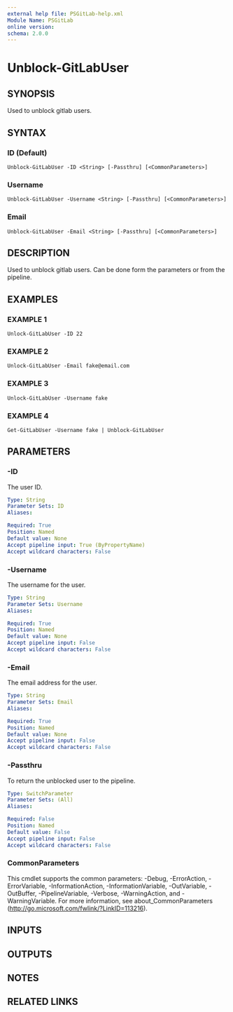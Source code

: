 ```yaml
---
external help file: PSGitLab-help.xml
Module Name: PSGitLab
online version:
schema: 2.0.0
---
```


# Unblock-GitLabUser

## SYNOPSIS
Used to unblock gitlab users.

## SYNTAX

### ID (Default)
```
Unblock-GitLabUser -ID <String> [-Passthru] [<CommonParameters>]
```

### Username
```
Unblock-GitLabUser -Username <String> [-Passthru] [<CommonParameters>]
```

### Email
```
Unblock-GitLabUser -Email <String> [-Passthru] [<CommonParameters>]
```

## DESCRIPTION
Used to unblock gitlab users. 
Can be done form the parameters or from the pipeline.

## EXAMPLES

### EXAMPLE 1
```
Unlock-GitLabUser -ID 22
```

### EXAMPLE 2
```
Unlock-GitLabUser -Email fake@email.com
```

### EXAMPLE 3
```
Unlock-GitLabUser -Username fake
```

### EXAMPLE 4
```
Get-GitLabUser -Username fake | Unblock-GitLabUser
```

## PARAMETERS

### -ID
The user ID.

```yaml
Type: String
Parameter Sets: ID
Aliases:

Required: True
Position: Named
Default value: None
Accept pipeline input: True (ByPropertyName)
Accept wildcard characters: False
```

### -Username
The username for the user.

```yaml
Type: String
Parameter Sets: Username
Aliases:

Required: True
Position: Named
Default value: None
Accept pipeline input: False
Accept wildcard characters: False
```

### -Email
The email address for the user.

```yaml
Type: String
Parameter Sets: Email
Aliases:

Required: True
Position: Named
Default value: None
Accept pipeline input: False
Accept wildcard characters: False
```

### -Passthru
To return the unblocked user to the pipeline.

```yaml
Type: SwitchParameter
Parameter Sets: (All)
Aliases:

Required: False
Position: Named
Default value: False
Accept pipeline input: False
Accept wildcard characters: False
```

### CommonParameters
This cmdlet supports the common parameters: -Debug, -ErrorAction, -ErrorVariable, -InformationAction, -InformationVariable, -OutVariable, -OutBuffer, -PipelineVariable, -Verbose, -WarningAction, and -WarningVariable. For more information, see about_CommonParameters (http://go.microsoft.com/fwlink/?LinkID=113216).

## INPUTS

## OUTPUTS

## NOTES

## RELATED LINKS
